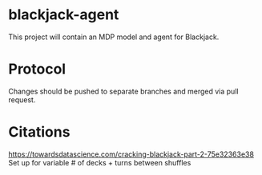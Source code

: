 # blackjack-agent
This project will contain an MDP model and agent for Blackjack.

# Protocol
Changes should be pushed to separate branches and merged via pull request.

# Citations
https://towardsdatascience.com/cracking-blackjack-part-2-75e32363e38
Set up for variable # of decks + turns between shuffles
